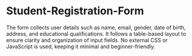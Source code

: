 # Student-Registration-Form
The form collects user details such as name, email, gender, date of birth, address, and educational qualifications. It follows a table-based layout to ensure clarity and organization of input fields. No external CSS or JavaScript is used, keeping it minimal and beginner-friendly.
